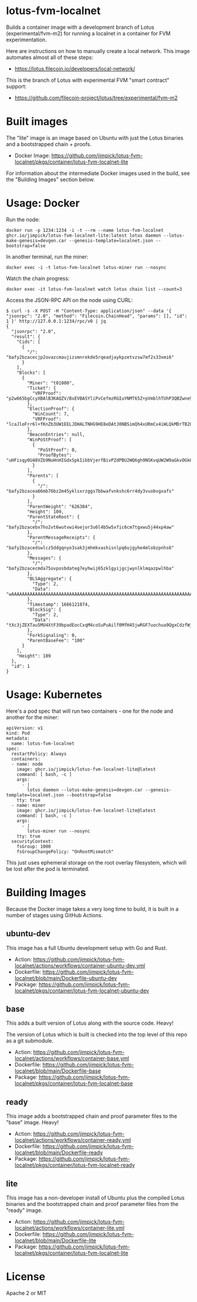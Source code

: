 lotus-fvm-localnet
===

Builds a container image with a development branch of Lotus (experimental/fvm-m2)
for running a localnet in a container for FVM experimentation.

Here are instructions on how to manually create a local network. This image
automates almost all of these steps:

* https://lotus.filecoin.io/developers/local-network/

This is the branch of Lotus with experimental FVM "smart contract" support:

* https://github.com/filecoin-project/lotus/tree/experimental/fvm-m2

# Built images

The "lite" image is an image based on Ubuntu with just the Lotus binaries
and a bootstrapped chain + proofs.

* Docker Image: https://github.com/jimpick/lotus-fvm-localnet/pkgs/container/lotus-fvm-localnet-lite

For information about the intermediate Docker images used in the build, see
the "Building Images" section below.

# Usage: Docker

Run the node:

```
docker run -p 1234:1234 -i -t --rm --name lotus-fvm-localnet ghcr.io/jimpick/lotus-fvm-localnet-lite:latest lotus daemon --lotus-make-genesis=devgen.car --genesis-template=localnet.json --bootstrap=false
```

In another terminal, run the miner:

```
docker exec -i -t lotus-fvm-localnet lotus-miner run --nosync
```

Watch the chain progress:

```
docker exec -it lotus-fvm-localnet watch lotus chain list --count=3
```

Access the JSON-RPC API on the node using CURL:

```
$ curl -s -X POST -H "Content-Type: application/json" --data '{ "jsonrpc": "2.0", "method": "Filecoin.ChainHead", "params": [], "id": 1 }' http://127.0.0.1:1234/rpc/v0 | jq
{
  "jsonrpc": "2.0",
  "result": {
    "Cids": [
      {
        "/": "bafy2bzacecjp2ovazcmaujizsmnrekde5rqeadjaykpzetvzsw7mf2s33xmi6"
      }
    ],
    "Blocks": [
      {
        "Miner": "t01000",
        "Ticket": {
          "VRFProof": "p2w665bgCcyXBAlB3KAQZV/BxEVBASYliPvCefmzRGIuYNMT65Z+pVmblhTUhP3QBZwne9sJAUZ7g955ATwHo8cpC3rgmej0vz9iCfqv+vpIinZklywRh3nBJ40xz9Rl"
        },
        "ElectionProof": {
          "WinCount": 7,
          "VRFProof": "lcaJloFrr6l+fKnZb3UW1EELJDHALTNHG9HE8eDAtJ0NBSimQh4xURmCx4iWLQkMDrTB2O+l++dcxgASxlM9lZnD+f1CkzcJ5KEWgPZYRwh3dmoRs9DAwsZXV1/T5tOh"
        },
        "BeaconEntries": null,
        "WinPoStProof": [
          {
            "PoStProof": 0,
            "ProofBytes": "uHFisqy0U48VZb9NoHnHIGdxSpkIibbVjerfBivPZdPBU2WQ6gh9NSKvqUW2W9aGkvOGkH5HPFZZ9jh8ZXJtf6Ubbmj+WGK16VShSXuCUGd6ysLgoKni+z1dcj5Q9X7ZCbh7SqON2yT8sMw8c3uqhka50zdb7fZZ+eaMb3SKHJpKSiLL2+Mzwc1L44P4yjdlpErxnTePte86rt97+ShWUtcyySph0heGbQk4gt/QMcAyAHF1qEhLcacLrxDEYg80"
          }
        ],
        "Parents": [
          {
            "/": "bafy2bzacea66mb76bz2m45yklsxrzggs7bbwafvnkshc6rr4dy3vuobvgxafs"
          }
        ],
        "ParentWeight": "626304",
        "Height": 109,
        "ParentStateRoot": {
          "/": "bafy2bzacebx7ho2vt6wutvwi4oejor3u6l4b5w5xfic6cm7tgxwu5j44xp4aw"
        },
        "ParentMessageReceipts": {
          "/": "bafy2bzacedswlcz5ddgqnyo3sak3jmhmkxashisnlpq6ujgyhe4mlobzpnhs6"
        },
        "Messages": {
          "/": "bafy2bzacecmda75ovposbdateg7eyhwij65zklgyijgcjwynlklmqazpwlhba"
        },
        "BLSAggregate": {
          "Type": 2,
          "Data": "wAAAAAAAAAAAAAAAAAAAAAAAAAAAAAAAAAAAAAAAAAAAAAAAAAAAAAAAAAAAAAAAAAAAAAAAAAAAAAAAAAAAAAAAAAAAAAAAAAAAAAAAAAAAAAAAAAAAAAAAAAAAAAAA"
        },
        "Timestamp": 1666121874,
        "BlockSig": {
          "Type": 2,
          "Data": "tXc3jZEXTau5MU4XtF39bpadEocCxqM4coSuPuAilf0MfH45jwRGF7uochua9QgxCdzfWjVqBlb4Oi7QeBQZFO6YNrVDG1AyNa2oP7jU8vvFTkEHFgq1gnc28ReSttXz"
        },
        "ForkSignaling": 0,
        "ParentBaseFee": "100"
      }
    ],
    "Height": 109
  },
  "id": 1
}
```

# Usage: Kubernetes

Here's a pod spec that will run two containers - one for the node and another for the miner:

```
apiVersion: v1
kind: Pod
metadata:
  name: lotus-fvm-localnet
spec:
  restartPolicy: Always
  containers:
  - name: node
    image: ghcr.io/jimpick/lotus-fvm-localnet-lite@latest
    command: [ bash, -c ]
    args:
      - |
        lotus daemon --lotus-make-genesis=devgen.car --genesis-template=localnet.json --bootstrap=false
    tty: true
  - name: miner
    image: ghcr.io/jimpick/lotus-fvm-localnet-lite@latest
    command: [ bash, -c ]
    args:
      - |
        lotus-miner run --nosync
    tty: true
  securityContext:
    fsGroup: 1000
    fsGroupChangePolicy: "OnRootMismatch"
```

This just uses ephemeral storage on the root overlay filesystem, which will be lost after
the pod is terminated.


# Building Images

Because the Docker image takes a very long time to build, it is built in
a number of stages using GitHub Actions.

## ubuntu-dev

This image has a full Ubuntu development setup with Go and Rust.

* Action: https://github.com/jimpick/lotus-fvm-localnet/actions/workflows/container-ubuntu-dev.yml
* Dockerfile: https://github.com/jimpick/lotus-fvm-localnet/blob/main/Dockerfile-ubuntu-dev
* Package: https://github.com/jimpick/lotus-fvm-localnet/pkgs/container/lotus-fvm-localnet-ubuntu-dev

## base

This adds a built version of Lotus along with the source code. Heavy!

The version of Lotus which is built is checked into the top level of this repo as a git submodule.

* Action: https://github.com/jimpick/lotus-fvm-localnet/actions/workflows/container-base.yml
* Dockerfile: https://github.com/jimpick/lotus-fvm-localnet/blob/main/Dockerfile-base
* Package: https://github.com/jimpick/lotus-fvm-localnet/pkgs/container/lotus-fvm-localnet-base

## ready

This image adds a bootstrapped chain and proof parameter files to the "base" image. Heavy!

* Action: https://github.com/jimpick/lotus-fvm-localnet/actions/workflows/container-ready.yml
* Dockerfile: https://github.com/jimpick/lotus-fvm-localnet/blob/main/Dockerfile-ready
* Package: https://github.com/jimpick/lotus-fvm-localnet/pkgs/container/lotus-fvm-localnet-ready

## lite

This image has a non-developer install of Ubuntu plus the compiled Lotus binaries
and the bootstrapped chain and proof parameter files from the "ready" image.

* Action: https://github.com/jimpick/lotus-fvm-localnet/actions/workflows/container-lite.yml
* Dockerfile: https://github.com/jimpick/lotus-fvm-localnet/blob/main/Dockerfile-lite
* Package: https://github.com/jimpick/lotus-fvm-localnet/pkgs/container/lotus-fvm-localnet-lite

# License

Apache 2 or MIT
